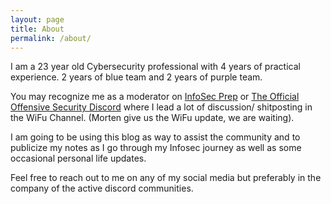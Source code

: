 ```yaml
---
layout: page
title: About
permalink: /about/
---
```


I am a 23 year old Cybersecurity professional with 4 years of practical experience.  2 years of blue team and 2 years of purple team. 

You may recognize me as a moderator on [InfoSec Prep](https://discord.com/invite/infosecprep) or [The Official Offensive Security Discord](https://discord.gg/ctBUcPuakZ)  where I lead a lot of discussion/ shitposting in the WiFu Channel. 
(Morten give us the WiFu update, we are waiting).

I am going to be using this blog as way to assist the community and to publicize my notes as I go through my Infosec journey as well as some occasional personal life updates.

Feel free to reach out to me on any of my social media but preferably in the company of the active discord communities.




